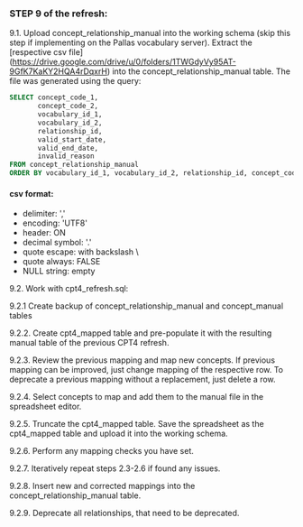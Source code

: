 ### STEP 9 of the refresh:

9.1. Upload concept_relationship_manual into the working schema (skip this step if implementing on the Pallas vocabulary server).
Extract the [respective csv file] (https://drive.google.com/drive/u/0/folders/1TWGdyVy95AT-9GfK7KaKY2HQA4rDqxrH) into the concept_relationship_manual table.
The file was generated using the query:
```sql
SELECT concept_code_1,
       concept_code_2,
       vocabulary_id_1,
       vocabulary_id_2,
       relationship_id,
       valid_start_date,
       valid_end_date,
       invalid_reason
FROM concept_relationship_manual
ORDER BY vocabulary_id_1, vocabulary_id_2, relationship_id, concept_code_1, concept_code_2, invalid_reason, valid_start_date, valid_end_date
```

#### csv format:
- delimiter: ','
- encoding: 'UTF8'
- header: ON
- decimal symbol: '.'
- quote escape: with backslash \
- quote always: FALSE
- NULL string: empty

9.2. Work with cpt4_refresh.sql:

9.2.1 Create backup of concept_relationship_manual and concept_manual tables

9.2.2. Create cpt4_mapped table and pre-populate it with the resulting manual table of the previous CPT4 refresh.

9.2.3. Review the previous mapping and map new concepts. If previous mapping can be improved, just change mapping of the respective row. To deprecate a previous mapping without a replacement, just delete a row.

9.2.4. Select concepts to map and add them to the manual file in the spreadsheet editor.

9.2.5. Truncate the cpt4_mapped table. Save the spreadsheet as the cpt4_mapped table and upload it into the working schema.

9.2.6. Perform any mapping checks you have set.

9.2.7. Iteratively repeat steps 2.3-2.6 if found any issues.

9.2.8. Insert new and corrected mappings into the concept_relationship_manual table.

9.2.9. Deprecate all relationships, that need to be deprecated.